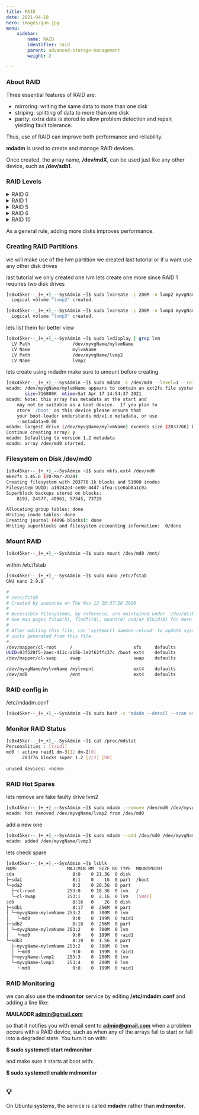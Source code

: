 ```yaml
---
title: RAID
date: 2021-04-18
hero: images/gun.jpg
menu:
    sidebar:
        name: RAID
        identifier: raid
        parent: advanced-storage-management
        weight: 2

---
```

### About RAID

Three essential features of RAID are:

- mirroring: writing the same data to more than one disk
- striping: splitting of data to more than one disk
- parity: extra data is stored to allow problem detection and repair, yielding fault tolerance.

Thus, use of RAID can improve both performance and reliability.

**mdadm** is used to create and manage RAID devices.

Once created, the array name, **/dev/mdX**, can be used just like any other device, such as **/dev/sdb1**.

### RAID Levels

<details>
<summary> RAID 0 </summary>
<p>RAID 0 uses only striping. Data is spread across multiple disks. However, in spite of the name, there is no redundancy and there is no stability or recovery capabilities. In fact, if any disk fails, data will be lost. But performance can be improved significantly because of parallelization of I/O tasks.</p>
</details>

<details>
<summary> RAID 1</summary>
<p>RAID 1 uses only mirroring; each disk has a duplicate. This is good for recovery. At least two disks are required.</p>
</details>

<details>
<summary> RAID 5</summary>
<p>RAID 1 uses only mirroring; each disk has a duplicate. This is good for recovery. At least two disks are required.</p>
</details>

<details>
<summary> RAID 6</summary>
<p>RAID 6 has striped disks with dual parity; it can handle loss of two disks, and requires at least 4 disks. Because RAID 5 can impose significant stress on disks, which can lead to failures during recovery procedures, RAID 6 has become more important.</p>
</details>

<details>
<summary> RAID 10</summary>
<p> RAID 10 is a mirrored and striped data set. At least 4 drives are needed. </p>
</details>

As a general rule, adding more disks improves performance.

### Creating RAID Partitions

we will make use of the lvm partition we created last tutorial or if u want use any other disk drives

last tutorial we only created one lvm lets create one more since RAID 1 requires two disk drives

```bash
[s0x45ker--_(+_+)_--SysAdmin ~]$ sudo lvcreate -L 200M -n lvmp2 myvgName
  Logical volume "lvmp2" created.

[s0x45ker--_(+_+)_--SysAdmin ~]$ sudo lvcreate -L 200M -n lvmp3 myvgName
  Logical volume "lvmp3" created.
```

lets list them for better view

```bash
[s0x45ker--_(+_+)_--SysAdmin ~]$ sudo lvdisplay | grep lvm
  LV Path                /dev/myvgName/mylvmName
  LV Name                mylvmName
  LV Path                /dev/myvgName/lvmp2
  LV Name                lvmp2
```

lets create using mdadm make sure  to umount before creating

```bash
[s0x45ker--_(+_+)_--SysAdmin ~]$ sudo mdadm -C /dev/md0 --level=1 --raid-disks=2 /dev/myvgName/mylvmName /dev/myvgName/lvmp2 
mdadm: /dev/myvgName/mylvmName appears to contain an ext2fs file system
       size=716800K  mtime=Sat Apr 17 14:54:37 2021
mdadm: Note: this array has metadata at the start and
    may not be suitable as a boot device.  If you plan to
    store '/boot' on this device please ensure that
    your boot-loader understands md/v1.x metadata, or use
    --metadata=0.90
mdadm: largest drive (/dev/myvgName/mylvmName) exceeds size (203776K) by more than 1%
Continue creating array? y
mdadm: Defaulting to version 1.2 metadata
mdadm: array /dev/md0 started.
```

### Filesystem on Disk /dev/md0

```bash
[s0x45ker--_(+_+)_--SysAdmin ~]$ sudo mkfs.ext4 /dev/md0 
mke2fs 1.45.6 (20-Mar-2020)
Creating filesystem with 203776 1k blocks and 51000 inodes
Filesystem UUID: a10242e4-ce80-44d7-afea-cce0ab0a1c0a
Superblock backups stored on blocks: 
	8193, 24577, 40961, 57345, 73729

Allocating group tables: done                            
Writing inode tables: done                            
Creating journal (4096 blocks): done
Writing superblocks and filesystem accounting information:  0/done
```

### Mount RAID

```bash
[s0x45ker--_(+_+)_--SysAdmin ~]$ sudo mount /dev/md0 /mnt/
```

within /etc/fstab

```bash
[s0x45ker--_(+_+)_--SysAdmin ~]$ sudo nano /etc/fstab
GNU nano 2.9.8                                                                                       /etc/fstab                                                                                                  

#
# /etc/fstab
# Created by anaconda on Thu Nov 12 19:37:28 2020
#
# Accessible filesystems, by reference, are maintained under '/dev/disk/'.
# See man pages fstab(5), findfs(8), mount(8) and/or blkid(8) for more info.
#
# After editing this file, run 'systemctl daemon-reload' to update systemd
# units generated from this file.
#
/dev/mapper/cl-root     /                       xfs     defaults        0 0
UUID=03f520f5-2aec-411c-a15b-3e2f62ffc37c /boot ext4    defaults        1 2
/dev/mapper/cl-swap     swap                    swap    defaults        0 0

/dev/myvgName/mylvmName /mylvmpnt               ext4    defaults        0 0
/dev/md0                /mnt                    ext4    defaults        0 0
```

### RAID config in

/etc/mdadm.conf

```bash
[s0x45ker--_(+_+)_--SysAdmin ~]$ sudo bash -c "mdadm --detail --scan >> /etc/mdadm.conf"
```

### Monitor RAID Status

```bash
[s0x45ker--_(+_+)_--SysAdmin ~]$ cat /proc/mdstat 
Personalities : [raid1] 
md0 : active raid1 dm-3[1] dm-2[0]
      203776 blocks super 1.2 [2/2] [UU]
      
unused devices: <none>
```

### RAID Hot Spares

lets remove are fake faulty drive lvm2 

```bash
[s0x45ker--_(+_+)_--SysAdmin ~]$ sudo mdadm --remove /dev/md0 /dev/myvgName/lvmp2 
mdadm: hot removed /dev/myvgName/lvmp2 from /dev/md0
```

add a new one

```bash
[s0x45ker--_(+_+)_--SysAdmin ~]$ sudo mdadm --add /dev/md0 /dev/myvgName/lvmp3 
mdadm: added /dev/myvgName/lvmp3
```

lets check spare

```bash
[s0x45ker--_(+_+)_--SysAdmin ~]$ lsblk 
NAME                   MAJ:MIN RM  SIZE RO TYPE  MOUNTPOINT
sda                      8:0    0 21.3G  0 disk  
├─sda1                   8:1    0    1G  0 part  /boot
└─sda2                   8:2    0 20.3G  0 part  
  ├─cl-root            253:0    0 18.3G  0 lvm   /
  └─cl-swap            253:1    0  2.1G  0 lvm   [SWAP]
sdb                      8:16   0    2G  0 disk  
├─sdb1                   8:17   0  256M  0 part  
│ └─myvgName-mylvmName 253:2    0  700M  0 lvm   
│   └─md0                9:0    0  199M  0 raid1 
├─sdb2                   8:18   0  256M  0 part  
│ └─myvgName-mylvmName 253:2    0  700M  0 lvm   
│   └─md0                9:0    0  199M  0 raid1 
└─sdb3                   8:19   0  1.5G  0 part  
  ├─myvgName-mylvmName 253:2    0  700M  0 lvm   
  │ └─md0                9:0    0  199M  0 raid1 
  ├─myvgName-lvmp2     253:3    0  200M  0 lvm   
  └─myvgName-lvmp3     253:4    0  200M  0 lvm   
    └─md0                9:0    0  199M  0 raid1
```

### RAID Monitoring

we can also use the **mdmonitor** service by editing **/etc/mdadm.conf** and adding a line like:

**MAILADDR admin@gmail.com**

so that it notifies you with email sent to **admin@gmail.com** when a problem occurs with a RAID device, such as when any of the arrays fail to start or fall into a degraded state. You turn it on with:

**$ sudo systemctl start mdmonitor**

and make sure it starts at boot with:

**$ sudo systemctl enable mdmonitor**

## 💡

On Ubuntu systems, the service is called **mdadm** rather than **mdmonitor**.